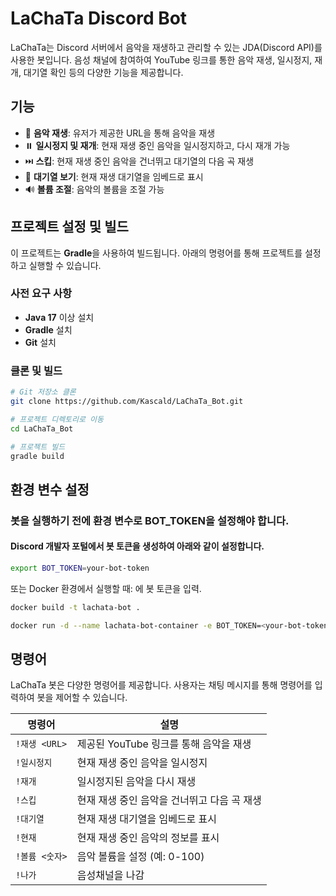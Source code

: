 # LaChaTa Discord Bot

LaChaTa는 Discord 서버에서 음악을 재생하고 관리할 수 있는 JDA(Discord API)를 사용한 봇입니다. 음성 채널에 참여하여 YouTube 링크를 통한 음악 재생, 일시정지, 재개, 대기열 확인 등의 다양한 기능을 제공합니다.

## 기능

- 🎵 **음악 재생**: 유저가 제공한 URL을 통해 음악을 재생
- ⏸️ **일시정지 및 재개**: 현재 재생 중인 음악을 일시정지하고, 다시 재개 가능
- ⏭️ **스킵**: 현재 재생 중인 음악을 건너뛰고 대기열의 다음 곡 재생
- 📜 **대기열 보기**: 현재 재생 대기열을 임베드로 표시
- 🔊 **볼륨 조절**: 음악의 볼륨을 조절 가능

## 프로젝트 설정 및 빌드

이 프로젝트는 **Gradle**을 사용하여 빌드됩니다. 아래의 명령어를 통해 프로젝트를 설정하고 실행할 수 있습니다.

### 사전 요구 사항

- **Java 17** 이상 설치
- **Gradle** 설치
- **Git** 설치

### 클론 및 빌드

```bash
# Git 저장소 클론
git clone https://github.com/Kascald/LaChaTa_Bot.git

# 프로젝트 디렉토리로 이동
cd LaChaTa_Bot

# 프로젝트 빌드
gradle build
```
## 환경 변수 설정

### 봇을 실행하기 전에 환경 변수로 BOT_TOKEN을 설정해야 합니다.
#### Discord 개발자 포털에서 봇 토큰을 생성하여 아래와 같이 설정합니다.
```bash
export BOT_TOKEN=your-bot-token
```
또는 Docker 환경에서 실행할 때: <your-bot-token> 에 봇 토큰을 입력.
```bash
docker build -t lachata-bot .

docker run -d --name lachata-bot-container -e BOT_TOKEN=<your-bot-token> lachata-bot
```


## 명령어

LaChaTa 봇은 다양한 명령어를 제공합니다. 사용자는 채팅 메시지를 통해 명령어를 입력하여 봇을 제어할 수 있습니다.


| 명령어         | 설명                                         |
|-------------|----------------------------------------------|
| `!재생 <URL>` | 제공된 YouTube 링크를 통해 음악을 재생        |
| `!일시정지`     | 현재 재생 중인 음악을 일시정지                |
| `!재개`       | 일시정지된 음악을 다시 재생                  |
| `!스킵`       | 현재 재생 중인 음악을 건너뛰고 다음 곡 재생   |
| `!대기열`      | 현재 재생 대기열을 임베드로 표시              |
| `!현재`       | 현재 재생 중인 음악의 정보를 표시             |
| `!볼륨 <숫자>`  | 음악 볼륨을 설정 (예: 0-100)                 |
| `!나가`  | 음성채널을 나감                 |


[//]: # (HOTFIX 0.1)
[//]: # (- 재생 제외 명령어 모두 먹통)

[//]: # (HOTFIX 0.2)
[//]: # (-재생중인 노래 없을 시 음성 자동끊기 -스케쥴러? onTrackEnd 다음 자동으로 끊기게)
[//]: # (-스킵 명령어 먹통)
[//]: # (-재개에는 봇 초대 미포함 )
[//]: # ( └ 재생 명령어 사용해야 초대가 되나 이러면 대기열에 같은 곡이 들어감)
[//]: # (- !도움말 or !명령어 같은 명령어 목록 출력 만들기)

[//]: # (HOTFIX 0.3) 
[//]: # (- 재생중인 노래 없을 시 음성 자동끊기 X)
[//]: # (- 재개에는 봇 초대 미포함 )
[//]: # (  └ 재생 명령어 사용해야 초대가 되나 이러면 대기열에 같은 곡이 들어감)
[//]: # (- 현재 재생은 URL만 지원함. 검색어 기능-최상단 노출 영상 재생 제공할것)


[//]: # (HOTFIX 0.4 )
[//]: # (- 재개에는 봇 초대 미포함)
[//]: # (  └ 재생 명령어 사용해야 초대가 되나 이러면 대기열에 같은 곡이 들어감)

[//]: # (HOTFIX 0.5)
[//]: # (- 간헐적으로 !스킵 명령어 잘 안먹음. O)

[//]: # (HOTFIX 0.6.1)
[//]: # (봇 퇴장 전, 큐 초기화)
